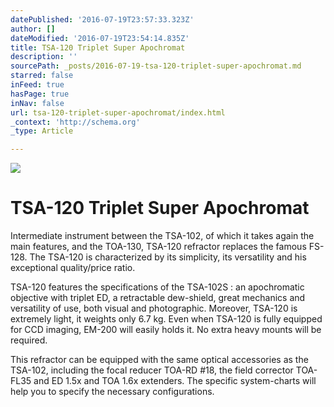 ```yaml
---
datePublished: '2016-07-19T23:57:33.323Z'
author: []
dateModified: '2016-07-19T23:54:14.835Z'
title: TSA-120 Triplet Super Apochromat
description: ''
sourcePath: _posts/2016-07-19-tsa-120-triplet-super-apochromat.md
starred: false
inFeed: true
hasPage: true
inNav: false
url: tsa-120-triplet-super-apochromat/index.html
_context: 'http://schema.org'
_type: Article

---
```

![](https://imgflo.herokuapp.com/graph/vahj1ThiexotieMo/cb3edd4a81d03a6f30dee9b30db57f8e/croprotate.jpg?cropheight=673&cropwidth=790&degrees=0&input=https%3A%2F%2Fthe-grid-user-content.s3-us-west-2.amazonaws.com%2F99dd18a7-2ccf-4ede-83c7-9ed0a825e22c.jpg&x=5&y=60)

# TSA-120 Triplet Super Apochromat

Intermediate instrument between the TSA-102, of which it takes again the main features, and the TOA-130, TSA-120 refractor replaces the famous FS-128\. The TSA-120 is characterized by its simplicity, its versatility and his exceptional quality/price ratio.

TSA-120 features the specifications of the TSA-102S : an apochromatic objective with triplet ED, a retractable dew-shield, great mechanics and versatility of use, both visual and photographic. Moreover, TSA-120 is extremely light, it weights only 6.7 kg. Even when TSA-120 is fully equipped for CCD imaging, EM-200 will easily holds it. No extra heavy mounts will be required.

This refractor can be equipped with the same optical accessories as the TSA-102, including the focal reducer TOA-RD \#18, the field corrector TOA-FL35 and ED 1.5x and TOA 1.6x extenders. The specific system-charts will help you to specify the necessary configurations.